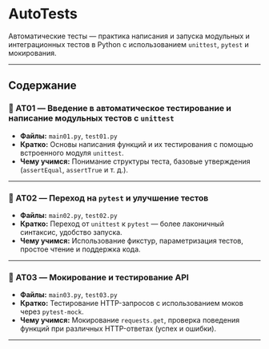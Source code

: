 # AutoTests

Автоматические тесты — практика написания и запуска модульных и интеграционных тестов в Python с использованием `unittest`, `pytest` и мокирования.

---

## Содержание

### 📘 AT01 — Введение в автоматическое тестирование и написание модульных тестов с `unittest`
- **Файлы:** `main01.py`, `test01.py`
- **Кратко:** Основы написания функций и их тестирования с помощью встроенного модуля `unittest`.
- **Чему учимся:** Понимание структуры теста, базовые утверждения (`assertEqual`, `assertTrue` и т. д.).

---

### 📗 AT02 — Переход на `pytest` и улучшение тестов
- **Файлы:** `main02.py`, `test02.py`
- **Кратко:** Переход от `unittest` к `pytest` — более лаконичный синтаксис, удобство запуска.
- **Чему учимся:** Использование фикстур, параметризация тестов, простое чтение и поддержка кода.

---

### 📙 AT03 — Мокирование и тестирование API
- **Файлы:** `main03.py`, `test03.py`
- **Кратко:** Тестирование HTTP-запросов с использованием моков через `pytest-mock`.
- **Чему учимся:** Мокирование `requests.get`, проверка поведения функций при различных HTTP-ответах (успех и ошибки).

---